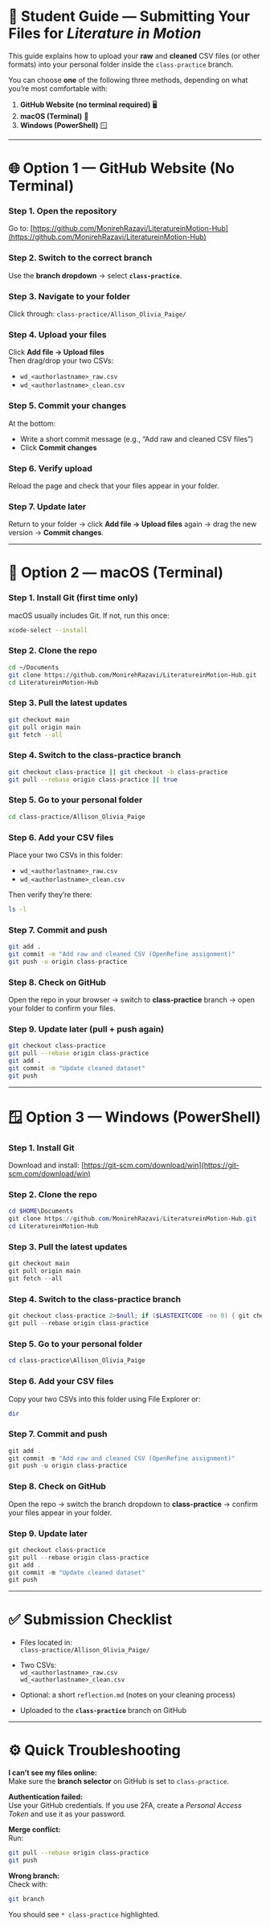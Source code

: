 # 🧭 Student Guide — Submitting Your Files for *Literature in Motion*

This guide explains how to upload your **raw** and **cleaned** CSV files (or other formats) into your personal folder inside the `class-practice` branch.

You can choose **one** of the following three methods, depending on what you’re most comfortable with:

1. **GitHub Website (no terminal required)** 🖥️  
2. **macOS (Terminal)** 🍎  
3. **Windows (PowerShell)** 🪟

---

# 🌐 Option 1 — GitHub Website (No Terminal)

### Step 1. Open the repository  
Go to: [https://github.com/MonirehRazavi/LiteratureinMotion-Hub](https://github.com/MonirehRazavi/LiteratureinMotion-Hub)

### Step 2. Switch to the correct branch  
Use the **branch dropdown** → select **`class-practice`**.

### Step 3. Navigate to your folder  
Click through: `class-practice/Allison_Olivia_Paige/`

### Step 4. Upload your files  
Click **Add file → Upload files**  
Then drag/drop your two CSVs:  
- `wd_<authorlastname>_raw.csv`  
- `wd_<authorlastname>_clean.csv`

### Step 5. Commit your changes  
At the bottom:  
- Write a short commit message (e.g., “Add raw and cleaned CSV files”)  
- Click **Commit changes**

### Step 6. Verify upload  
Reload the page and check that your files appear in your folder.

### Step 7. Update later  
Return to your folder → click **Add file → Upload files** again → drag the new version → **Commit changes**.

---

# 🍎 Option 2 — macOS (Terminal)

### Step 1. Install Git (first time only)
macOS usually includes Git. If not, run this once:
```bash
xcode-select --install
```

### Step 2. Clone the repo
```bash
cd ~/Documents
git clone https://github.com/MonirehRazavi/LiteratureinMotion-Hub.git
cd LiteratureinMotion-Hub
```

### Step 3. Pull the latest updates
```bash
git checkout main
git pull origin main
git fetch --all
```

### Step 4. Switch to the class-practice branch
```bash
git checkout class-practice || git checkout -b class-practice
git pull --rebase origin class-practice || true
```

### Step 5. Go to your personal folder
```bash
cd class-practice/Allison_Olivia_Paige
```

### Step 6. Add your CSV files  
Place your two CSVs in this folder:  
- `wd_<authorlastname>_raw.csv`  
- `wd_<authorlastname>_clean.csv`

Then verify they’re there:
```bash
ls -l
```

### Step 7. Commit and push
```bash
git add .
git commit -m "Add raw and cleaned CSV (OpenRefine assignment)"
git push -u origin class-practice
```

### Step 8. Check on GitHub  
Open the repo in your browser → switch to **class-practice** branch → open your folder to confirm your files.

### Step 9. Update later (pull + push again)
```bash
git checkout class-practice
git pull --rebase origin class-practice
git add .
git commit -m "Update cleaned dataset"
git push
```

---

# 🪟 Option 3 — Windows (PowerShell)

### Step 1. Install Git
Download and install: [https://git-scm.com/download/win](https://git-scm.com/download/win)

### Step 2. Clone the repo
```powershell
cd $HOME\Documents
git clone https://github.com/MonirehRazavi/LiteratureinMotion-Hub.git
cd LiteratureinMotion-Hub
```

### Step 3. Pull the latest updates
```powershell
git checkout main
git pull origin main
git fetch --all
```

### Step 4. Switch to the class-practice branch
```powershell
git checkout class-practice 2>$null; if ($LASTEXITCODE -ne 0) { git checkout -b class-practice }
git pull --rebase origin class-practice
```

### Step 5. Go to your personal folder
```powershell
cd class-practice\Allison_Olivia_Paige
```

### Step 6. Add your CSV files  
Copy your two CSVs into this folder using File Explorer or:
```powershell
dir
```

### Step 7. Commit and push
```powershell
git add .
git commit -m "Add raw and cleaned CSV (OpenRefine assignment)"
git push -u origin class-practice
```

### Step 8. Check on GitHub  
Open the repo → switch the branch dropdown to **class-practice** → confirm your files appear in your folder.

### Step 9. Update later
```powershell
git checkout class-practice
git pull --rebase origin class-practice
git add .
git commit -m "Update cleaned dataset"
git push
```

---

# ✅ Submission Checklist

- Files located in:  
  `class-practice/Allison_Olivia_Paige/`

- Two CSVs:  
  `wd_<authorlastname>_raw.csv`  
  `wd_<authorlastname>_clean.csv`

- Optional: a short `reflection.md` (notes on your cleaning process)

- Uploaded to the **`class-practice`** branch on GitHub

---

# ⚙️ Quick Troubleshooting

**I can’t see my files online:**  
Make sure the **branch selector** on GitHub is set to `class-practice`.

**Authentication failed:**  
Use your GitHub credentials. If you use 2FA, create a *Personal Access Token* and use it as your password.

**Merge conflict:**  
Run:
```bash
git pull --rebase origin class-practice
git push
```

**Wrong branch:**  
Check with:
```bash
git branch
```
You should see `* class-practice` highlighted.
